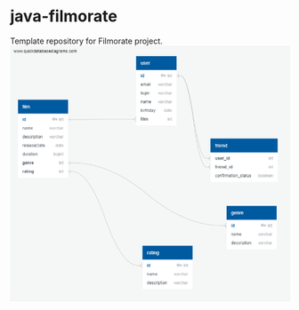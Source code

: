 # java-filmorate
Template repository for Filmorate project.
![Диаграмма с таблицами](https://github.com/Leno4kaG/java-filmorate/blob/main/QuickDBD-filmorate.png)
